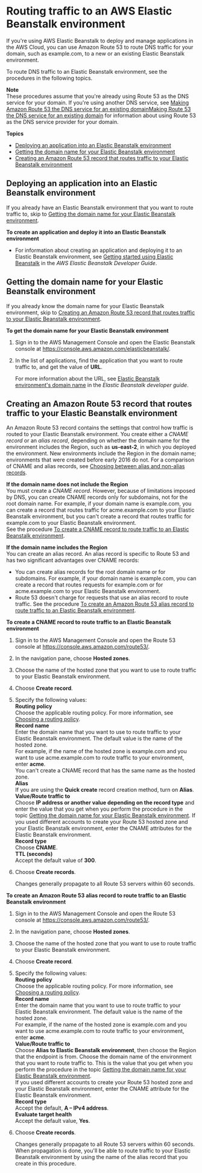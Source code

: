 # Routing traffic to an AWS Elastic Beanstalk environment<a name="routing-to-beanstalk-environment"></a>

If you're using AWS Elastic Beanstalk to deploy and manage applications in the AWS Cloud, you can use Amazon Route 53 to route DNS traffic for your domain, such as example\.com, to a new or an existing Elastic Beanstalk environment\.

To route DNS traffic to an Elastic Beanstalk environment, see the procedures in the following topics\.

**Note**  
These procedures assume that you're already using Route 53 as the DNS service for your domain\. If you're using another DNS service, see [Making Amazon Route 53 the DNS service for an existing domainMaking Route 53 the DNS service for an existing domain](MigratingDNS.md) for information about using Route 53 as the DNS service provider for your domain\. 

**Topics**
+ [Deploying an application into an Elastic Beanstalk environment](#routing-to-beanstalk-environment-deploy)
+ [Getting the domain name for your Elastic Beanstalk environment](#routing-to-beanstalk-environment-get-domain-name)
+ [Creating an Amazon Route 53 record that routes traffic to your Elastic Beanstalk environment](#routing-to-beanstalk-environment-create-resource-record-set)

## Deploying an application into an Elastic Beanstalk environment<a name="routing-to-beanstalk-environment-deploy"></a>

If you already have an Elastic Beanstalk environment that you want to route traffic to, skip to [Getting the domain name for your Elastic Beanstalk environment](#routing-to-beanstalk-environment-get-domain-name)\.

**To create an application and deploy it into an Elastic Beanstalk environment**
+ For information about creating an application and deploying it to an Elastic Beanstalk environment, see [Getting started using Elastic Beanstalk](https://docs.aws.amazon.com/elasticbeanstalk/latest/dg/GettingStarted.html) in the *AWS Elastic Beanstalk Developer Guide*\.

## Getting the domain name for your Elastic Beanstalk environment<a name="routing-to-beanstalk-environment-get-domain-name"></a>

If you already know the domain name for your Elastic Beanstalk environment, skip to [Creating an Amazon Route 53 record that routes traffic to your Elastic Beanstalk environment](#routing-to-beanstalk-environment-create-resource-record-set)\.<a name="routing-to-beanstalk-environment-get-domain-name-procedure"></a>

**To get the domain name for your Elastic Beanstalk environment**

1. Sign in to the AWS Management Console and open the Elastic Beanstalk console at [https://console\.aws\.amazon\.com/elasticbeanstalk/](https://console.aws.amazon.com/elasticbeanstalk/)\.

1. In the list of applications, find the application that you want to route traffic to, and get the value of **URL**\.

   For more information about the URL, see [Elastic Beanstalk environment's domain name](https://docs.aws.amazon.com/elasticbeanstalk/latest/dg/customdomains.html) in the *Elastic Beanstalk developer guide*\.

## Creating an Amazon Route 53 record that routes traffic to your Elastic Beanstalk environment<a name="routing-to-beanstalk-environment-create-resource-record-set"></a>

An Amazon Route 53 record contains the settings that control how traffic is routed to your Elastic Beanstalk environment\. You create either a *CNAME record* or an *alias record*, depending on whether the domain name for the environment includes the Region, such as **us\-east\-2**, in which you deployed the environment\. New environments include the Region in the domain name; environments that were created before early 2016 do not\. For a comparison of CNAME and alias records, see [Choosing between alias and non\-alias records](resource-record-sets-choosing-alias-non-alias.md)\.

**If the domain name does not include the Region**  
You must create a *CNAME record*\. However, because of limitations imposed by DNS, you can create CNAME records only for subdomains, not for the root domain name\. For example, if your domain name is example\.com, you can create a record that routes traffic for acme\.example\.com to your Elastic Beanstalk environment, but you can't create a record that routes traffic for example\.com to your Elastic Beanstalk environment\.  
See the procedure [To create a CNAME record to route traffic to an Elastic Beanstalk environment](#routing-to-beanstalk-environment-create-cname-procedure)\.

**If the domain name includes the Region**  
You can create an alias record\. An alias record is specific to Route 53 and has two significant advantages over CNAME records:  
+ You can create alias records for the root domain name or for subdomains\. For example, if your domain name is example\.com, you can create a record that routes requests for example\.com or for acme\.example\.com to your Elastic Beanstalk environment\.
+ Route 53 doesn't charge for requests that use an alias record to route traffic\.
See the procedure [To create an Amazon Route 53 alias record to route traffic to an Elastic Beanstalk environment](#routing-to-beanstalk-environment-create-alias-procedure)\.<a name="routing-to-beanstalk-environment-create-cname-procedure"></a>

**To create a CNAME record to route traffic to an Elastic Beanstalk environment**

1. Sign in to the AWS Management Console and open the Route 53 console at [https://console\.aws\.amazon\.com/route53/](https://console.aws.amazon.com/route53/)\.

1. In the navigation pane, choose **Hosted zones**\.

1. Choose the name of the hosted zone that you want to use to route traffic to your Elastic Beanstalk environment\.

1. Choose **Create record**\.

1. Specify the following values:  
**Routing policy**  
Choose the applicable routing policy\. For more information, see [Choosing a routing policy](routing-policy.md)\.  
**Record name**  
Enter the domain name that you want to use to route traffic to your Elastic Beanstalk environment\. The default value is the name of the hosted zone\.  
For example, if the name of the hosted zone is example\.com and you want to use acme\.example\.com to route traffic to your environment, enter **acme**\.  
You can't create a CNAME record that has the same name as the hosted zone\.  
**Alias**  
If you are using the **Quick create** record creation method, turn on **Alias**\.  
**Value/Route traffic to**  
Choose **IP address or another value depending on the record type** and enter the value that you get when you perform the procedure in the topic [Getting the domain name for your Elastic Beanstalk environment](#routing-to-beanstalk-environment-get-domain-name)\. If you used different accounts to create your Route 53 hosted zone and your Elastic Beanstalk environment, enter the CNAME attributes for the Elastic Beanstalk environment\.  
**Record type**  
Choose **CNAME**\.  
**TTL \(seconds\)**  
Accept the default value of **300**\.

1. Choose **Create records**\.

   Changes generally propagate to all Route 53 servers within 60 seconds\. <a name="routing-to-beanstalk-environment-create-alias-procedure"></a>

**To create an Amazon Route 53 alias record to route traffic to an Elastic Beanstalk environment**

1. Sign in to the AWS Management Console and open the Route 53 console at [https://console\.aws\.amazon\.com/route53/](https://console.aws.amazon.com/route53/)\.

1. In the navigation pane, choose **Hosted zones**\.

1. Choose the name of the hosted zone that you want to use to route traffic to your Elastic Beanstalk environment\.

1. Choose **Create record**\.

1. Specify the following values:  
**Routing policy**  
Choose the applicable routing policy\. For more information, see [Choosing a routing policy](routing-policy.md)\.  
**Record name**  
Enter the domain name that you want to use to route traffic to your Elastic Beanstalk environment\. The default value is the name of the hosted zone\.  
For example, if the name of the hosted zone is example\.com and you want to use acme\.example\.com to route traffic to your environment, enter **acme**\.  
**Value/Route traffic to**  
Choose **Alias to Elastic Beanstalk environment**, then choose the Region that the endpoint is from\. Choose the domain name of the environment that you want to route traffic to\. This is the value that you get when you perform the procedure in the topic [Getting the domain name for your Elastic Beanstalk environment](#routing-to-beanstalk-environment-get-domain-name)\.  
If you used different accounts to create your Route 53 hosted zone and your Elastic Beanstalk environment, enter the CNAME attribute for the Elastic Beanstalk environment\.   
**Record type**  
Accept the default, **A – IPv4 address**\.  
**Evaluate target health**  
Accept the default value, **Yes**\.

1. Choose **Create records**\.

   Changes generally propagate to all Route 53 servers within 60 seconds\. When propagation is done, you'll be able to route traffic to your Elastic Beanstalk environment by using the name of the alias record that you create in this procedure\. 